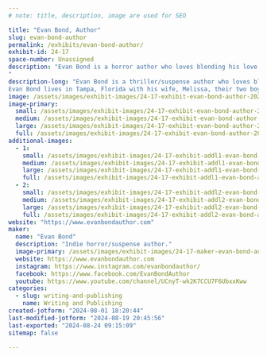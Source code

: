 ```yaml
---
# note: title, description, image are used for SEO

title: "Evan Bond, Author"
slug: evan-bond-author
permalink: /exhibits/evan-bond-author/
exhibit-id: 24-17
space-number: Unassigned
description: "Evan Bond is a horror author who loves blending his love of the outdoors with his writings. 
"
description-long: "Evan Bond is a thriller/suspense author who loves blending his love of the outdoors with his writings. He is the author of the best selling psychological thriller Echoes of the Past and his best selling collection of short horror stories Charred Remains. He has always had a passion for telling suspenseful stories. Even at a young age, he was crafting horror stories to share with his family and friends.
Evan Bond lives in Tampa, Florida with his wife, Melissa, their two boys, Desmond and Logan, and their dog Loki. When he's not writing, he can be found adventuring in the outdoors with his family and calling it research for his next novel."
image: /assets/images/exhibit-images/24-17-exhibit-evan-bond-author-20240628-171917-large.jpg
image-primary: 
  small: /assets/images/exhibit-images/24-17-exhibit-evan-bond-author-20240628-171917-small.jpg
  medium: /assets/images/exhibit-images/24-17-exhibit-evan-bond-author-20240628-171917-medium.jpg
  large: /assets/images/exhibit-images/24-17-exhibit-evan-bond-author-20240628-171917-large.jpg
  full: /assets/images/exhibit-images/24-17-exhibit-evan-bond-author-20240628-171917-full.jpg
additional-images: 
  - 1:
    small: /assets/images/exhibit-images/24-17-exhibit-addl1-evan-bond-author-20240427-095301-small.jpg
    medium: /assets/images/exhibit-images/24-17-exhibit-addl1-evan-bond-author-20240427-095301-medium.jpg
    large: /assets/images/exhibit-images/24-17-exhibit-addl1-evan-bond-author-20240427-095301-large.jpg
    full: /assets/images/exhibit-images/24-17-exhibit-addl1-evan-bond-author-20240427-095301-full.jpg
  - 2:
    small: /assets/images/exhibit-images/24-17-exhibit-addl2-evan-bond-author-44-20240628-171917-4157-small.jpg
    medium: /assets/images/exhibit-images/24-17-exhibit-addl2-evan-bond-author-44-20240628-171917-4157-medium.jpg
    large: /assets/images/exhibit-images/24-17-exhibit-addl2-evan-bond-author-44-20240628-171917-4157-large.jpg
    full: /assets/images/exhibit-images/24-17-exhibit-addl2-evan-bond-author-44-20240628-171917-4157-full.jpg
website: "https://www.evanbondauthor.com"
maker: 
  name: "Evan Bond"
  description: "Indie horror/suspense author."
  image-primary: /assets/images/exhibit-images/24-17-maker-evan-bond-author-20240511-123124-medium.jpg
  website: https://www.evanbondauthor.com
  instagram: https://www.instagram.com/evanbondauthor/
  facebook: https://www.facebook.com/EvanBondAuthor
  youtube: https://www.youtube.com/channel/UCnyT-wk2K7CCU7F6UbxxKww
categories: 
  - slug: writing-and-publishing
    name: Writing and Publishing
created-jotform: "2024-08-01 18:20:44"
last-modified-jotform: "2024-08-19 20:45:56"
last-exported: "2024-08-24 09:15:09"
sitemap: false

---
```

